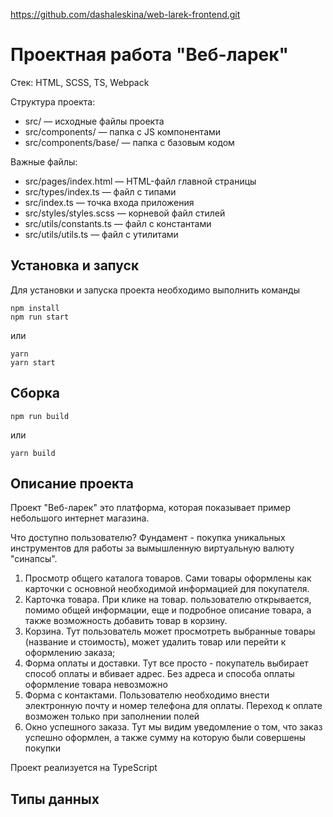https://github.com/dashaleskina/web-larek-frontend.git

# Проектная работа "Веб-ларек"

Стек: HTML, SCSS, TS, Webpack

Структура проекта:
- src/ — исходные файлы проекта
- src/components/ — папка с JS компонентами
- src/components/base/ — папка с базовым кодом

Важные файлы:
- src/pages/index.html — HTML-файл главной страницы
- src/types/index.ts — файл с типами
- src/index.ts — точка входа приложения
- src/styles/styles.scss — корневой файл стилей
- src/utils/constants.ts — файл с константами
- src/utils/utils.ts — файл с утилитами

## Установка и запуск
Для установки и запуска проекта необходимо выполнить команды

```
npm install
npm run start
```

или

```
yarn
yarn start
```
## Сборка

```
npm run build
```

или

```
yarn build
```

## Описание проекта

Проект "Веб-ларек" это платформа, которая показывает пример небольшого интернет магазина.

Что доступно пользователю? Фундамент - покупка уникальных инструментов для работы за вымышленную виртуальную валюту "синапсы".
1) Просмотр общего каталога товаров. Сами товары оформлены как карточки с основной необходимой информацией для покупателя. 
2) Карточка товара. При клике на товар. пользователю открывается, помимо общей информации, еще и подробное описание товара, а также возможность добавить товар в корзину.
3) Корзина. Тут пользователь может просмотреть выбранные товары (название и стоимость), может удалить товар или перейти к оформлению заказа;
4) Форма оплаты и доставки. Тут все просто - покупатель выбирает способ оплаты и вбивает адрес. Без адреса и способа оплаты оформление товара невозможно
5) Форма с контактами. Пользователю необходимо внести электронную почту и номер телефона для оплаты. Переход к оплате возможен только при заполнении полей
6) Окно успешного заказа. Тут мы видим уведомление о том, что заказ успешно оформлен, а также сумму на которую были совершены покупки 

Проект реализуется на TypeScript

## Типы данных 

